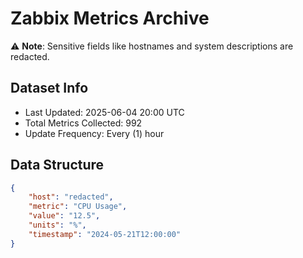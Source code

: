 # Zabbix Metrics Archive

⚠️ **Note**: Sensitive fields like hostnames and system descriptions are redacted.

## Dataset Info
- Last Updated: 2025-06-04 20:00 UTC
- Total Metrics Collected: 992
- Update Frequency: Every (1) hour

## Data Structure
```json
{
    "host": "redacted",
    "metric": "CPU Usage",
    "value": "12.5",
    "units": "%",
    "timestamp": "2024-05-21T12:00:00"
}
```
